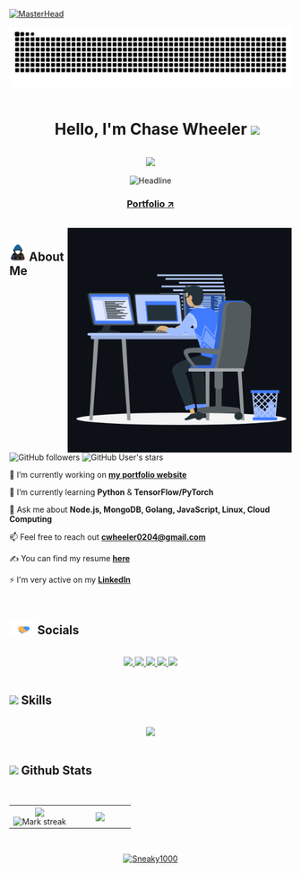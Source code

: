 [![MasterHead](https://i.pinimg.com/originals/77/ca/a3/77caa32884d735d439ade45ba37feaf2.gif)](https://www.chasew.dev)

![Snake animation](https://github.com/Sneaky1000/Sneaky1000/blob/output/github-contribution-grid-snake-dark.svg)

<div align="center" id="user-content-toc">
  <ul align="center">
    <summary align="center"><h1 align="center" style="border-bottom: none !important; display: inline-block">Hello, I'm Chase Wheeler <img src="https://media.giphy.com/media/hvRJCLFzcasrR4ia7z/giphy.gif" width="35"></h1></summary>
  </ul>
</div>

<p align="center">
<img src="https://user-images.githubusercontent.com/73097560/115834477-dbab4500-a447-11eb-908a-139a6edaec5c.gif">
 
<div align=center>
  <img src="https://readme-typing-svg.herokuapp.com?color=%230905F0&font=Audiowide&size=32&center=true&vCenter=true&width=600&height=50&lines=Software+Engineer;AI/ML+Savant;Freelancer;Open-Source+Enthusiast" alt="Headline" />
</div>  
<h3 align="center"><a href="https://www.chasew.dev">Portfolio ↗️</a></h3>

<br>

<img align="right" alt="Coding" width="400" src="chase-coding.gif">

<h2 style="border-bottom: none"><picture><img src="https://github.com/0xAbdulKhalid/0xAbdulKhalid/raw/main/assets/mdImages/about_me.gif" width = 30px></picture> About Me</h2>

![GitHub followers](https://img.shields.io/github/followers/Sneaky1000?style=social) ![GitHub User's stars](https://img.shields.io/github/stars/Sneaky1000?style=social) <img src="https://komarev.com/ghpvc/?username=Sneaky1000" alt="" />

 🔭 I’m currently working on **[my portfolio website](https://www.chasew.dev)**

 🌱 I’m currently learning **Python** & **TensorFlow/PyTorch**

 💬 Ask me about **Node.js, MongoDB, Golang, JavaScript, Linux, Cloud Computing**

 📫 Feel free to reach out **cwheeler0204@gmail.com**

 ✍ You can find my resume **[here](https://docs.google.com/document/d/189Ai3SEQI4J9nLQLX20ptTzikIWjyNObieeTx5KHhWo/edit?usp=sharing)**

 ⚡ I'm very active on my **[LinkedIn](https://www.linkedin.com/in/chase-wheeler1000/)**

<br>

## <img src="https://github.com/0xAbdulKhalid/0xAbdulKhalid/raw/main/assets/mdImages/handshake.gif" width=50px>Socials
<br>
<div align="center">
  <a href="https://github.com/Sneaky1000">
    <img src="https://skillicons.dev/icons?i=github" />
  </a>
  <a href="https://www.linkedin.com/in/chase-wheeler1000/">
    <img src="https://skillicons.dev/icons?i=linkedin" />
  </a>
  <a href="https://twitter.com/Sneaky_1000">
    <img src="https://skillicons.dev/icons?i=twitter" />
  </a>
  <a href="https://discord.gg/fJD8DYYj7x">
    <img src="https://skillicons.dev/icons?i=discord" />
  </a>
  <a href="https://stackoverflow.com/users/21484204/chase">
    <img src="https://skillicons.dev/icons?i=stackoverflow" />
  </a>
</div>

<br>

## <img src="https://media2.giphy.com/media/QssGEmpkyEOhBCb7e1/giphy.gif?cid=ecf05e47a0n3gi1bfqntqmob8g9aid1oyj2wr3ds3mg700bl&rid=giphy.gif" width ="25"> Skills
<br>
<div align="center">
  <a style="pointer-events: none" href="">
    <img src="https://skillicons.dev/icons?i=aws,bootstrap,cloudflare,codepen,css,docker,express,figma,firebase,gcp,git,go,graphql,html,js,linux,matlab,mongodb,mysql,netlify,nextjs,nodejs,php,postman,py,pytorch,react,redis,sass,sequelize,tailwind,tensorflow,threejs,ts,vite,vscode,vue,webpack&perline=13" />
  </a>
</div>
          
<br>

## <img src="https://media.giphy.com/media/iY8CRBdQXODJSCERIr/giphy.gif" width="35"> Github Stats
<br>
<p align="center">
<!--- stats (start) -->
<table align="center">
<tr border="none">
<td width="50%" align="center">
  
  <img align="center" src="https://github-readme-stats.vercel.app/api?username=Sneaky1000&theme=blue_navy&show_icons=true&count_private=true" />

  <br>

  <img  title="Streak Stats" alt="Mark streak" src="https://github-readme-streak-stats.herokuapp.com/?user=Sneaky1000&theme=blue_navy&hide_border=false" /> 
</td>

<td width="50%" align="center">
  <img  align="center"  src="https://github-readme-stats.anuraghazra1.vercel.app/api/top-langs/?username=Sneaky1000&theme=tokyonight&hide_border=false&no-bg=true&no-frame=true&langs_count=10"/>
  </td>
</tr>
</table>
<!--- stats (end) -->

<br>

<!--- trophy (start) -->
<p align="center"> <a href="https://github.com/ryo-ma/github-profile-trophy"><img src="https://github-profile-trophy.vercel.app/?username=Sneaky1000&layout=compact&theme=tokyonight&column=5&row=1&margin-w=15&margin-h=15" alt="Sneaky1000" /></a> </p>
</p>        
<!--- trophy (end) -->
<!--- stats (end) -->
